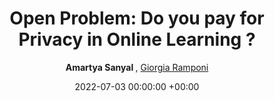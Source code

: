 ---
layout: post
title:  "Open Problem: Do you pay for Privacy in Online Learning ?"
date:   2022-07-03 00:00:00 +00:00
image: /images/colt_open_hier.png
categories: research
author:  <strong> Amartya Sanyal </strong>, <a href="https://gioramponi.github.io/"> Giorgia Ramponi</a>
accepted: yes
venue: <a href="http://learningtheory.org/colt2022/"> Conference on Learning Theory (COLT) Open Problems</a>
shortVenue: COLT
important: new
slides: files/colt_open.pdf
arxiv: https://arxiv.org/abs/2210.04817
paper: https://proceedings.mlr.press/v178/open-problem-sanyal22a/open-problem-sanyal22a.pdf
---